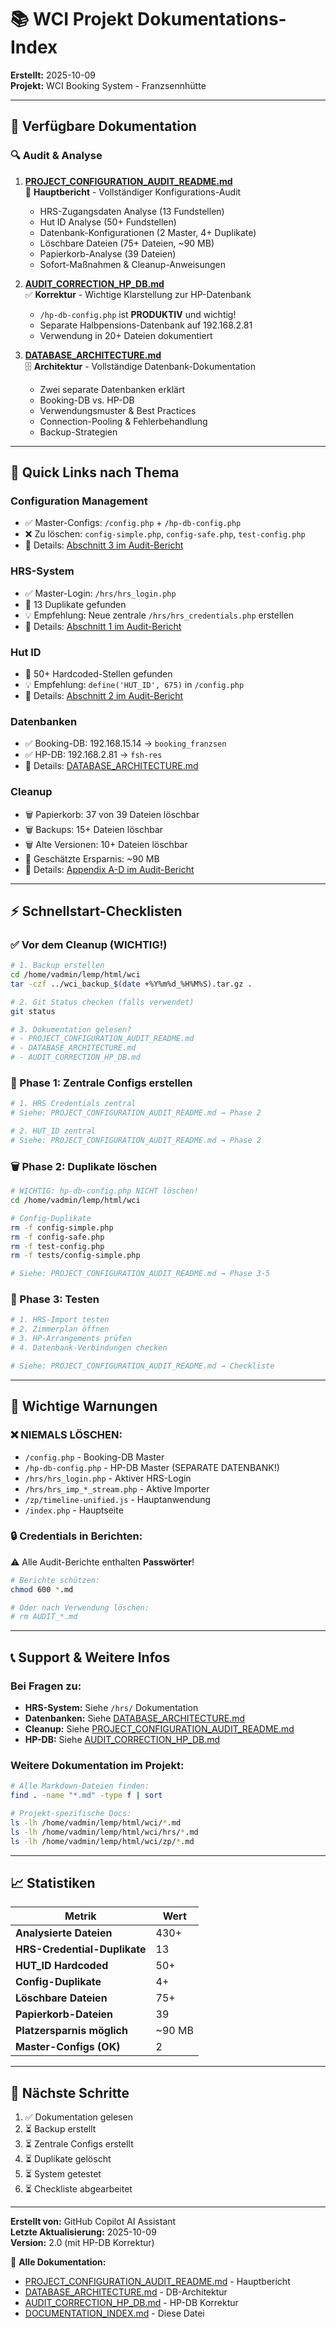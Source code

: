 # 📚 WCI Projekt Dokumentations-Index

**Erstellt:** 2025-10-09  
**Projekt:** WCI Booking System - Franzsennhütte

---

## 📖 Verfügbare Dokumentation

### 🔍 Audit & Analyse

1. **[PROJECT_CONFIGURATION_AUDIT_README.md](PROJECT_CONFIGURATION_AUDIT_README.md)**  
   📄 **Hauptbericht** - Vollständiger Konfigurations-Audit  
   - HRS-Zugangsdaten Analyse (13 Fundstellen)
   - Hut ID Analyse (50+ Fundstellen)
   - Datenbank-Konfigurationen (2 Master, 4+ Duplikate)
   - Löschbare Dateien (75+ Dateien, ~90 MB)
   - Papierkorb-Analyse (39 Dateien)
   - Sofort-Maßnahmen & Cleanup-Anweisungen

2. **[AUDIT_CORRECTION_HP_DB.md](AUDIT_CORRECTION_HP_DB.md)**  
   ✅ **Korrektur** - Wichtige Klarstellung zur HP-Datenbank  
   - `/hp-db-config.php` ist **PRODUKTIV** und wichtig!
   - Separate Halbpensions-Datenbank auf 192.168.2.81
   - Verwendung in 20+ Dateien dokumentiert

3. **[DATABASE_ARCHITECTURE.md](DATABASE_ARCHITECTURE.md)**  
   🗄️ **Architektur** - Vollständige Datenbank-Dokumentation  
   - Zwei separate Datenbanken erklärt
   - Booking-DB vs. HP-DB
   - Verwendungsmuster & Best Practices
   - Connection-Pooling & Fehlerbehandlung
   - Backup-Strategien

---

## 🎯 Quick Links nach Thema

### Configuration Management
- ✅ Master-Configs: `/config.php` + `/hp-db-config.php`
- ❌ Zu löschen: `config-simple.php`, `config-safe.php`, `test-config.php`
- 📖 Details: [Abschnitt 3 im Audit-Bericht](PROJECT_CONFIGURATION_AUDIT_README.md#3️⃣-datenbank-konfigurationen)

### HRS-System
- ✅ Master-Login: `/hrs/hrs_login.php`
- 🔴 13 Duplikate gefunden
- 💡 Empfehlung: Neue zentrale `/hrs/hrs_credentials.php` erstellen
- 📖 Details: [Abschnitt 1 im Audit-Bericht](PROJECT_CONFIGURATION_AUDIT_README.md#1️⃣-hrs-zugangsdaten-usernamepassword)

### Hut ID
- 🔴 50+ Hardcoded-Stellen gefunden
- 💡 Empfehlung: `define('HUT_ID', 675)` in `/config.php`
- 📖 Details: [Abschnitt 2 im Audit-Bericht](PROJECT_CONFIGURATION_AUDIT_README.md#2️⃣-hut-id-definition-675---franzsennhütte)

### Datenbanken
- ✅ Booking-DB: 192.168.15.14 → `booking_franzsen`
- ✅ HP-DB: 192.168.2.81 → `fsh-res`
- 📖 Details: [DATABASE_ARCHITECTURE.md](DATABASE_ARCHITECTURE.md)

### Cleanup
- 🗑️ Papierkorb: 37 von 39 Dateien löschbar
- 🗑️ Backups: 15+ Dateien löschbar
- 🗑️ Alte Versionen: 10+ Dateien löschbar
- 💾 Geschätzte Ersparnis: ~90 MB
- 📖 Details: [Appendix A-D im Audit-Bericht](PROJECT_CONFIGURATION_AUDIT_README.md#-sicher-löschbare-dateien)

---

## ⚡ Schnellstart-Checklisten

### ✅ Vor dem Cleanup (WICHTIG!)
```bash
# 1. Backup erstellen
cd /home/vadmin/lemp/html/wci
tar -czf ../wci_backup_$(date +%Y%m%d_%H%M%S).tar.gz .

# 2. Git Status checken (falls verwendet)
git status

# 3. Dokumentation gelesen?
# - PROJECT_CONFIGURATION_AUDIT_README.md
# - DATABASE_ARCHITECTURE.md
# - AUDIT_CORRECTION_HP_DB.md
```

### 🔧 Phase 1: Zentrale Configs erstellen
```bash
# 1. HRS Credentials zentral
# Siehe: PROJECT_CONFIGURATION_AUDIT_README.md → Phase 2

# 2. HUT_ID zentral
# Siehe: PROJECT_CONFIGURATION_AUDIT_README.md → Phase 2
```

### 🗑️ Phase 2: Duplikate löschen
```bash
# WICHTIG: hp-db-config.php NICHT löschen!
cd /home/vadmin/lemp/html/wci

# Config-Duplikate
rm -f config-simple.php
rm -f config-safe.php
rm -f test-config.php
rm -f tests/config-simple.php

# Siehe: PROJECT_CONFIGURATION_AUDIT_README.md → Phase 3-5
```

### 🧪 Phase 3: Testen
```bash
# 1. HRS-Import testen
# 2. Zimmerplan öffnen
# 3. HP-Arrangements prüfen
# 4. Datenbank-Verbindungen checken

# Siehe: PROJECT_CONFIGURATION_AUDIT_README.md → Checkliste
```

---

## 🚨 Wichtige Warnungen

### ❌ NIEMALS LÖSCHEN:
- `/config.php` - Booking-DB Master
- `/hp-db-config.php` - HP-DB Master (SEPARATE DATENBANK!)
- `/hrs/hrs_login.php` - Aktiver HRS-Login
- `/hrs/hrs_imp_*_stream.php` - Aktive Importer
- `/zp/timeline-unified.js` - Hauptanwendung
- `/index.php` - Hauptseite

### 🔒 Credentials in Berichten:
⚠️ Alle Audit-Berichte enthalten **Passwörter**!

```bash
# Berichte schützen:
chmod 600 *.md

# Oder nach Verwendung löschen:
# rm AUDIT_*.md
```

---

## 📞 Support & Weitere Infos

### Bei Fragen zu:
- **HRS-System:** Siehe `/hrs/` Dokumentation
- **Datenbanken:** Siehe [DATABASE_ARCHITECTURE.md](DATABASE_ARCHITECTURE.md)
- **Cleanup:** Siehe [PROJECT_CONFIGURATION_AUDIT_README.md](PROJECT_CONFIGURATION_AUDIT_README.md)
- **HP-DB:** Siehe [AUDIT_CORRECTION_HP_DB.md](AUDIT_CORRECTION_HP_DB.md)

### Weitere Dokumentation im Projekt:
```bash
# Alle Markdown-Dateien finden:
find . -name "*.md" -type f | sort

# Projekt-spezifische Docs:
ls -lh /home/vadmin/lemp/html/wci/*.md
ls -lh /home/vadmin/lemp/html/wci/hrs/*.md
ls -lh /home/vadmin/lemp/html/wci/zp/*.md
```

---

## 📈 Statistiken

| Metrik | Wert |
|--------|------|
| **Analysierte Dateien** | 430+ |
| **HRS-Credential-Duplikate** | 13 |
| **HUT_ID Hardcoded** | 50+ |
| **Config-Duplikate** | 4+ |
| **Löschbare Dateien** | 75+ |
| **Papierkorb-Dateien** | 39 |
| **Platzersparnis möglich** | ~90 MB |
| **Master-Configs (OK)** | 2 |

---

## 🏁 Nächste Schritte

1. ✅ Dokumentation gelesen
2. ⏳ Backup erstellt
3. ⏳ Zentrale Configs erstellt
4. ⏳ Duplikate gelöscht
5. ⏳ System getestet
6. ⏳ Checkliste abgearbeitet

---

**Erstellt von:** GitHub Copilot AI Assistant  
**Letzte Aktualisierung:** 2025-10-09  
**Version:** 2.0 (mit HP-DB Korrektur)

🔗 **Alle Dokumentation:**
- [PROJECT_CONFIGURATION_AUDIT_README.md](PROJECT_CONFIGURATION_AUDIT_README.md) - Hauptbericht
- [DATABASE_ARCHITECTURE.md](DATABASE_ARCHITECTURE.md) - DB-Architektur
- [AUDIT_CORRECTION_HP_DB.md](AUDIT_CORRECTION_HP_DB.md) - HP-DB Korrektur
- [DOCUMENTATION_INDEX.md](DOCUMENTATION_INDEX.md) - Diese Datei
